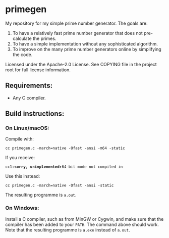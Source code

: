 # primegen

My repository for my simple prime number generator. The goals are:
1. To have a relatively fast prime number generator that does not pre-calculate the primes.
2. To have a simple implementation without any sophisticated algorithm.
3. To improve on the many prime number generators online by simplifying the code.

Licensed under the Apache-2.0 License. See COPYING file in the project root for full license information.

## Requirements:
- Any C compiler.

## Build instructions:
### On Linux/macOS:
Compile with:

`cc primegen.c -march=native -Ofast -ansi -m64 -static`
    
If you receive:

`cc1:`**`sorry, unimplemented:`**`64-bit mode not compiled in`

Use this instead:

`cc primegen.c -march=native -Ofast -ansi -static`

The resulting programme is `a.out`.

### On Windows:
Install a C compiler, such as from MinGW or Cygwin, and make sure that the compiler has been added to your `PATH`.
The command above should work. Note that the resulting programme is `a.exe` instead of `a.out`.
